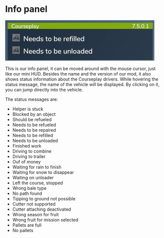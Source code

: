 # Info panel

![Image](/translation_data/infopanel_0_0_480_130.png)


This is our info panel, it can be moved around with the mouse cursor, just like our mini HUD.
Besides the name and the version of our mod, it also shows status information about the Courseplay drivers.
While hovering the status message, the name of the vehicle will be displayed.
By clicking on it, you can jump directly into the vehicle.



The status messages are:
- Helper is stuck
- Blocked by an object
- Should be refueled
- Needs to be refueled
- Needs to be repaired
- Needs to be refilled
- Needs to be unloaded
- Finished work
- Driving to combine
- Driving to trailer
- Ouf of money
- Waiting for rain to finish
- Waiting for snow to disappear
- Waiting on unloader
- Left the course, stopped
- Wrong bale type
- No path found
- Tipping to ground not possible
- Cutter not supported
- Cutter attaching deactivated
- Wrong season for fruit
- Wrong fruit for mission selected
- Pallets are full
- No pallets


